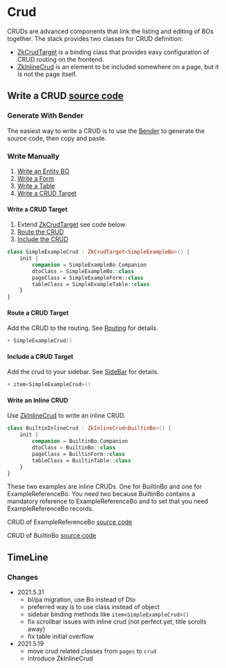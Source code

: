 # Crud

CRUDs are advanced components that link the listing and editing of BOs together. The stack provides
two classes for CRUD definition:

* [ZkCrudTarget](/core/core/src/jsMain/kotlin/zakadabar/core/browser/crud/ZkCrudTarget.kt) is a binding class 
  that provides easy configuration of CRUD routing on the frontend.
* [ZkInlineCrud](/core/core/src/jsMain/kotlin/zakadabar/core/browser/crud/ZkInlineCrud.kt)
  is an element to be included somewhere on a page, but it is not the page itself.

## Write a CRUD  [source code](/lib/examples/src/jsMain/kotlin/zakadabar/lib/examples/frontend/crud/SimpleExampleCrud.kt)

### Generate With Bender

The easiest way to write a CRUD is to use the [Bender](../../tools/Bender.md) to generate the source code, then copy and paste.

### Write Manually

1. [Write an Entity BO](../../common/Data.md#Write-an-Entity-BO)
1. [Write a Form](./Forms.md)
1. [Write a Table](./Tables.md#Write-a-Table)
1. [Write a CRUD Target](#Write-a-CRUD-Target)

#### Write a CRUD Target

1. Extend [ZkCrudTarget](/core/core/src/jsMain/kotlin/zakadabar/core/browser/crud/ZkCrudTarget.kt) see code below.
1. [Route the CRUD](#Route-a-CRUD-Target)
1. [Include the CRUD](#Include-a-CRUD-Target)

```kotlin
class SimpleExampleCrud : ZkCrudTarget<SimpleExampleBo>() {
    init {
        companion = SimpleExampleBo.Companion
        dtoClass = SimpleExampleBo::class
        pageClass = SimpleExampleForm::class
        tableClass = SimpleExampleTable::class
    }
}
```

#### Route a CRUD Target

Add the CRUD to the routing. See [Routing](../structure/Routing.md#Write-a-Routing) for details.

```kotlin
+ SimpleExampleCrud()
```

#### Include a CRUD Target

Add the crud to your sidebar. See [SideBar](../builtin/SideBar.md) for details.

```kotlin
+ item<SimpleExampleCrud>()
```

#### Write an Inline CRUD

Use [ZkInlineCrud](/core/core/src/jsMain/kotlin/zakadabar/core/browser/crud/ZkInlineCrud.kt) to write an inline CRUD.

```kotlin
class BuiltinInlineCrud : ZkInlineCrud<BuiltinBo>() {
    init {
        companion = BuiltinBo.Companion
        dtoClass = BuiltinBo::class
        pageClass = BuiltinForm::class
        tableClass = BuiltinTable::class
    }
}
```

These two examples are inline CRUDs. One for BuiltinBo and one for ExampleReferenceBo.
You need two because BuiltinBo contains a mandatory reference to ExampleReferenceBo and
to set that you need ExampleReferenceBo records.

CRUD of ExampleReferenceBo [source code](/lib/examples/src/jsMain/kotlin/zakadabar/lib/examples/frontend/crud/CrudReferenceExample.kt)

<div data-zk-enrich="CrudReferenceExample"></div>

CRUD of BuiltinBo [source code](/lib/examples/src/jsMain/kotlin/zakadabar/lib/examples/frontend/crud/CrudBuiltinExample.kt)

<div data-zk-enrich="CrudBuiltinExample"></div>

## TimeLine

### Changes

* 2021.5.31
  * bl/pa migration, use Bo instead of Dto 
  * preferred way is to use class instead of object
  * sidebar binding methods like `item<SimpleExampleCrud>()`
  * fix scrollbar issues with inline crud (not perfect yet, title scrolls away)
  * fix table initial overflow
* 2021.5.19
  * move crud related classes from `pages` to `crud`
  * introduce ZkInlineCrud